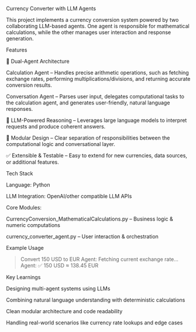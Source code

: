 Currency Converter with LLM Agents

This project implements a currency conversion system powered by two collaborating LLM-based agents.
One agent is responsible for mathematical calculations, while the other manages user interaction and response generation.

Features

🔄 Dual-Agent Architecture

Calculation Agent – Handles precise arithmetic operations, such as fetching exchange rates, performing multiplications/divisions, and returning accurate conversion results.

Conversation Agent – Parses user input, delegates computational tasks to the calculation agent, and generates user-friendly, natural language responses.

🧠 LLM-Powered Reasoning – Leverages large language models to interpret requests and produce coherent answers.

🧩 Modular Design – Clear separation of responsibilities between the computational logic and conversational layer.

✅ Extensible & Testable – Easy to extend for new currencies, data sources, or additional features.

Tech Stack

Language: Python

LLM Integration: OpenAI/other compatible LLM APIs

Core Modules:

CurrencyConversion_MathematicalCalculations.py – Business logic & numeric computations

currency_converter_agent.py – User interaction & orchestration

Example Usage
> Convert 150 USD to EUR
Agent: Fetching current exchange rate...
Agent: ✅ 150 USD ≈ 138.45 EUR

Key Learnings

Designing multi-agent systems using LLMs

Combining natural language understanding with deterministic calculations

Clean modular architecture and code readability

Handling real-world scenarios like currency rate lookups and edge cases
